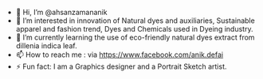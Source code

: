 - 👋 Hi, I’m @ahsanzamananik
- 👀 I’m interested in innovation of Natural dyes and auxiliaries, Sustainable apparel and fashion trend, Dyes and Chemicals used in Dyeing industry.
- 🌱 I’m currently learning the use of eco-friendly natural dyes extract from dillenia indica leaf.
- 📫 How to reach me : via https://www.facebook.com/anik.defai
- ⚡ Fun fact: I am a Graphics designer and a Portrait Sketch artist.

<!---
ahsanzamananik/ahsanzamananik is a ✨ special ✨ repository because its `README.md` (this file) appears on your GitHub profile.
You can click the Preview link to take a look at your changes.
--->

